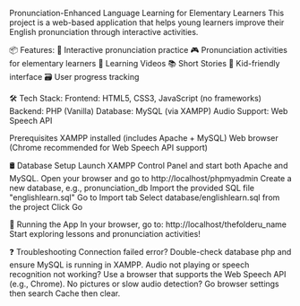Pronunciation-Enhanced Language Learning for Elementary Learners This project is a web-based application that helps young learners improve their English pronunciation through interactive activities.

📦 Features: 🎤 Interactive pronunciation practice 🎮 Pronunciation activities for elementary learners 🎥 Learning Videos 📚 Short Stories 🎨 Kid-friendly interface 🗃️ User progress tracking

🛠️ Tech Stack: Frontend: HTML5, CSS3, JavaScript (no frameworks) Backend: PHP (Vanilla) Database: MySQL (via XAMPP) Audio Support: Web Speech API

Prerequisites XAMPP installed (includes Apache + MySQL) Web browser (Chrome recommended for Web Speech API support)

🛢️ Database Setup Launch XAMPP Control Panel and start both Apache and MySQL. Open your browser and go to http://localhost/phpmyadmin Create a new database, e.g., pronunciation_db Import the provided SQL file "englishlearn.sql" Go to Import tab Select database/englishlearn.sql from the project Click Go

🚀 Running the App In your browser, go to: http://localhost/thefolderu_name Start exploring lessons and pronunciation activities!

❓ Troubleshooting Connection failed error? Double-check database php and ensure MySQL is running in XAMPP. Audio not playing or speech recognition not working? Use a browser that supports the Web Speech API (e.g., Chrome). No pictures or slow audio detection? Go browser settings then search Cache then clear.
